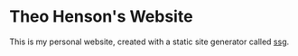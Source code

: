# Theo Henson's Website

This is my personal website, created with a static site generator called [ssg](https://www.romanzolotarev.com/ssg.html).

